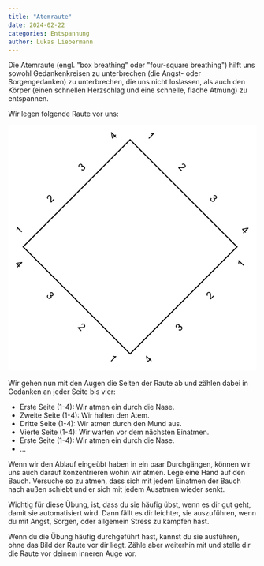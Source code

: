 ```yaml
---
title: "Atemraute"
date: 2024-02-22
categories: Entspannung
author: Lukas Liebermann
---
```


Die Atemraute (engl. "box breathing" oder "four-square breathing") hilft uns
sowohl Gedankenkreisen zu unterbrechen (die Angst- oder Sorgengedanken) zu
unterbrechen, die uns nicht loslassen, als auch den Körper (einen schnellen
Herzschlag und eine schnelle, flache Atmung) zu entspannen.

Wir legen folgende Raute vor uns:

![](/materialien/BoxBreathing.png)

Wir gehen nun mit den Augen die Seiten der Raute ab und zählen dabei in
Gedanken an jeder Seite bis vier:

- Erste Seite (1-4): Wir atmen ein durch die Nase.
- Zweite Seite (1-4): Wir halten den Atem.
- Dritte Seite (1-4): Wir atmen durch den Mund aus.
- Vierte Seite (1-4): Wir warten vor dem nächsten Einatmen.
- Erste Seite (1-4): Wir atmen ein durch die Nase.
- ...

Wenn wir den Ablauf eingeübt haben in ein paar Durchgängen, können wir uns auch
darauf konzentrieren wohin wir atmen. Lege eine Hand auf den Bauch. Versuche so
zu atmen, dass sich mit jedem Einatmen der Bauch nach außen schiebt und er sich
mit jedem Ausatmen wieder senkt.

Wichtig für diese Übung, ist, dass du sie häufig übst, wenn es dir gut geht,
damit sie automatisiert wird. Dann fällt es dir leichter, sie auszuführen, wenn
du mit Angst, Sorgen, oder allgemein Stress zu kämpfen hast.

Wenn du die Übung häufig durchgeführt hast, kannst du sie ausführen, ohne das
Bild der Raute vor dir liegt. Zähle aber weiterhin mit und stelle dir die Raute
vor deinem inneren Auge vor.
